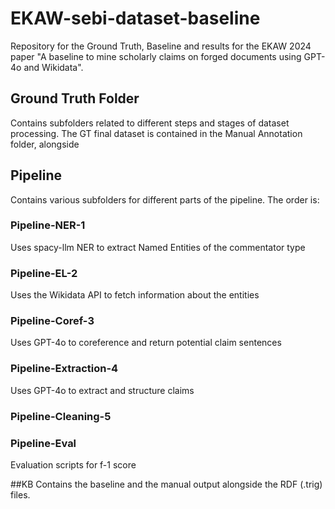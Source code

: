 # EKAW-sebi-dataset-baseline
Repository for the Ground Truth, Baseline and results for the EKAW 2024 paper "A baseline to mine scholarly claims on forged documents using GPT-4o and Wikidata". 

## Ground Truth Folder
Contains subfolders related to different steps and stages of dataset processing. The GT final dataset is contained in the Manual Annotation folder, alongside  

## Pipeline
Contains various subfolders for different parts of the pipeline. The order is: 
### Pipeline-NER-1
Uses spacy-llm NER to extract Named Entities of the commentator type 
### Pipeline-EL-2
Uses the Wikidata API to fetch information about the entities
### Pipeline-Coref-3
Uses GPT-4o to coreference and return potential claim sentences  
### Pipeline-Extraction-4
Uses GPT-4o to extract and structure claims
### Pipeline-Cleaning-5
### Pipeline-Eval
Evaluation scripts for f-1 score

##KB 
Contains the baseline and the manual output alongside the RDF (.trig) files. 

